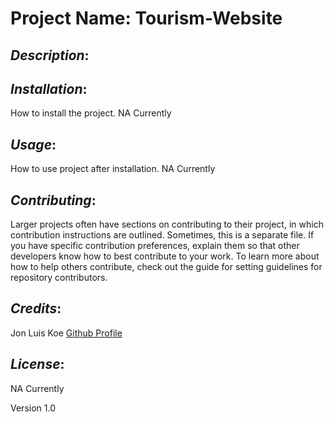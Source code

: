 # Project Name: Tourism-Website


## *Description*: 


## *Installation*: 
How to install the project. NA Currently

## *Usage*: 
How to use project after installation. NA Currently

## *Contributing*: 
Larger projects often have sections on contributing to their project, in which contribution instructions are outlined. Sometimes, this is a separate file. If you have specific contribution preferences, explain them so that other developers know how to best contribute to your work. To learn more about how to help others contribute, check out the guide for setting guidelines for repository contributors.

## *Credits*: 
Jon Luis Koe [Github Profile](https://github.com/koejonluis)

## *License*: 
NA Currently

Version 1.0
